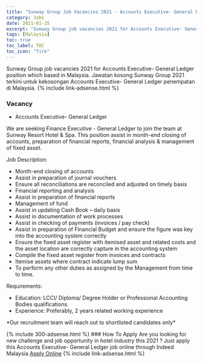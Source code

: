 ```yaml
---
title: "Sunway Group Job Vacancies 2021 - Accounts Executive- General Ledger" 
category: Jobs 
date: 2021-01-25 
excerpt: "Sunway Group job vacancies 2021 for Accounts Executive- General Ledger position which based in Malaysia. Jawatan kosong Sunway Group 2021 terkini untuk kekosongan Accounts Executive- General Ledger penempatan di Malaysia" 
tags: [Malaysia] 
toc: true 
toc_label: TOC 
toc_icon: "fire" 
--- 
```


Sunway Group job vacancies 2021 for Accounts Executive- General Ledger position which based in Malaysia. Jawatan kosong Sunway Group 2021 terkini untuk kekosongan Accounts Executive- General Ledger penempatan di Malaysia. 
{% include link-adsense.html %} 
### Vacancy 
- Accounts Executive- General Ledger 
<div><div><p>We are seeking Finance Executive - General Ledger to join the team at Sunway Resort Hotel &amp; Spa. This position assist in month-end closing of accounts, preparation of financial reports, financial analysis &amp; management of fixed asset.
</p><p>Job Description:
</p><ul><li>Month-end closing of accounts
</li><li>Assist in preparation of journal vouchers
</li><li>Ensure all reconciliations are reconciled and adjusted on timely basis
</li><li>Financial reporting and analysis
</li><li>Assist in preparation of financial reports
</li><li>Management of fund
</li><li>Assist in updating Cash Book &#8211; daily basis
</li><li>Assist in documentation of work processes
</li><li>Assist in checking of payments (invoices / pay check)
</li><li>Assist in preparation of Financial Budget and ensure the figure was key into the accounting system correctly
</li><li>Ensure the fixed asset register with itemised asset and related costs and the asset location are correctly capture in the accounting system
</li><li>Compile the fixed asset register from invoices and contracts
</li><li>Itemise assets where contract indicate lump sum
</li><li>To perform any other duties as assigned by the Management from time to time.<br>
</li></ul><p></p><p>Requirements:
</p><ul><li>Education: LCCI/ Diploma/ Degree Holder or Professional Accounting Bodies qualifications.
</li><li>Experience: Preferably, 2 years related working experience
</li></ul><p>*Our recruitment team will reach out to shortlisted candidates only*</p></div></div> 
{% include 300-adsense.html %} 
### How To Apply 
Are you looking for new challenge and job opportunity in hotel industry this 2021 ?
Just apply this Accounts Executive- General Ledger job online through Indeed Malaysia 
<a href="https://malaysia.indeed.com/viewjob?jk=17a6738b084601ad" class="btn btn--info" target="_blank" rel="nofollow noopenner">Apply Online</a> 
{% include link-adsense.html %} 